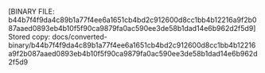 [BINARY FILE: b44b7f4f9da4c89b1a77f4ee6a1651cb4bd2c912600d8cc1bb4b12216a9f2b087aaed0893eb4b10f5f90ca9879fa0ac590ee3de58b1dad14e6b962d2f5d9]
Stored copy: docs/converted-binary/b44b7f4f9da4c89b1a77f4ee6a1651cb4bd2c912600d8cc1bb4b12216a9f2b087aaed0893eb4b10f5f90ca9879fa0ac590ee3de58b1dad14e6b962d2f5d9

